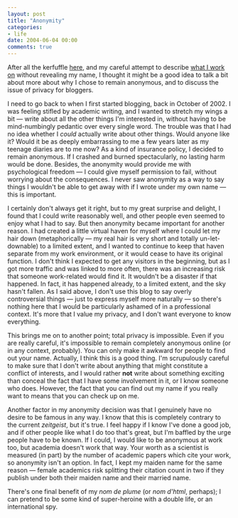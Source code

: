 ```yaml
---
layout: post
title: "Anonymity"
categories:
- life
date: 2004-06-04 00:00
comments: true
---
```


<p>After all the kerfuffle <a href="http://www.rousette.org.uk/blog/archives/2004/05/28/making-sense-of-the-world/#comment-2216" title="Oops. Bsag is nearly unmasked.">here</a>, and my careful attempt to describe <a href="http://www.rousette.org.uk/blog/archives/2004/05/28/making-sense-of-the-world/" title="Making Sense of the World">what I work on</a> without revealing my name, I thought it might be a good idea to talk a bit about more about why I chose to remain anonymous, and to discuss the issue of privacy for bloggers.</p>

<p>I need to go back to when I first started blogging, back in October of 2002. I was feeling stifled by academic writing, and I wanted to stretch my wings a bit &mdash; write about all the other things I'm interested in, without having to be mind-numbingly pedantic over every single word. The trouble was that I had no idea whether I <em>could</em> actually write about other things. Would anyone like it? Would it be as deeply embarrassing to me a few years later as my teenage diaries are to me now? As a kind of insurance policy, I decided to remain anonymous. If I crashed and burned spectacularly, no lasting harm would be done. Besides, the anonymity would provide me with psychological freedom &mdash; I could give myself permission to fail, without worrying about the consequences. I never saw anonymity as a way to say things I wouldn't be able to get away with if I wrote under my own name &mdash; this is important.</p><p>I certainly don't always get it right, but to my great surprise and delight, I found that I could write reasonably well, and other people even seemed to enjoy what I had to say. But then anonymity became important for another reason. I had created a little virtual haven for myself where I could let my hair down (metaphorically &mdash; my real hair is very short and totally un-let-downable) to a limited extent, and I wanted to continue to keep that haven separate from my work environment, or it would cease to have its original function. I don't think I expected to get any visitors in the beginning, but as I got more traffic and was linked to more often, there was an increasing risk that someone work-related would find it. It wouldn't be a disaster if that happened. In fact, it has happened already, to a limited extent, and the sky hasn't fallen. As I said above, I don't use this blog to say overly controversial things &mdash; just to express myself more naturally &mdash; so there's nothing here that I would be particularly ashamed of in a professional context. It's more that I value my privacy, and I don't want everyone to know everything.</p><p>This brings me on to another point; total privacy is impossible. Even if you are really careful, it's impossible to remain completely anonymous online (or in any context, probably). You can only make it awkward for people to find out your name. Actually, I think this is a good thing. I'm scrupulously careful to make sure that I don't write about anything that might constitute a conflict of interests, and I would rather <strong>not</strong> write about something exciting than conceal the fact that I have some involvement in it, or I know someone who does. However, the fact that you can find out my name if you really want to means that you can check up on me.</p><p>Another factor in my anonymity decision was that I genuinely have no desire to be famous in any way. I know that this is completely contrary to the current <em>zeitgeist</em>, but it's true. I feel happy if I know I've done a good job, and if other people like what I do too that's great, but I'm baffled by the urge people have to be known. If I could, I would like to be anonymous at work too, but academia doesn't work that way. Your worth as a scientist is measured (in part) by the number of academic papers which cite your work, so anonymity isn't an option. In fact, I kept my maiden name for the same reason &mdash; female academics risk splitting their citation count in two if they publish under both their maiden name and their married name.</p><p>There's one final benefit of my <em>nom de plume</em> (or <em>nom d'html</em>, perhaps); I can pretend to be some kind of super-heroine with a double life, or an international spy.</p>
